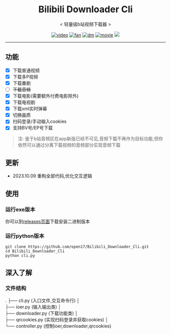 <div align="center">
    <h1 href=" open17.github.io/vuepress-theme-qbook/" align="center">Bilibili Downloader Cli</h1>
    <p align="center">< 轻量级b站视频下载器 ></p>
    <p align="center">
        <a href=""><img src="https://img.shields.io/badge/下载-视频-pink?style=flat-square" alt="video"></a>
         <a href=""><img src="https://img.shields.io/badge/下载-番剧-red?style=flat-square" alt="fan"></a>
         <a href=""><img src="https://img.shields.io/badge/下载-弹幕-green?style=flat-square" alt="dm"></a>
         <a href=""><img src="https://img.shields.io/badge/下载-电影电视剧-blue?style=flat-square" alt="movie"></a>
        <a href="https://github.com/open17/Bilibili_Downloader_Cli/issues/new/choose" target="_blank">
            <img src="https://img.shields.io/static/v1?label=feedback&message=issues&color=orange&style=flat-square">
        </a>
    </p>

</div>

****
## 功能
- [x] 下载普通视频 
- [x] 下载多P视频
- [x] 下载番剧
- [ ] <del>下载音频</del>
- [x] 下载电影(需要额外付费电影除外)
- [x] 下载电视剧 
- [x] 下载xml实时弹幕
- [x] 切换画质
- [x] 扫码登录/手动输入cookies
- [x] 支持BV号/EP号下载 
> 注: 鉴于b站音频区在app新版已经不可见,音频下载不再作为目标功能,但你依然可以通过分离下载视频的音频部分实现音频下载
## 更新
- 2023.10.09 重构全部代码,优化交互逻辑
## 使用
### 运行exe版本
你可以到[releases页面](https://github.com/open17/Bilibili_Downloader_Cli/releases)下载安装二进制版本
### 运行python版本
```shell
git clone https://github.com/open17/Bilibili_Downloader_Cli.git
cd Bilibili_Downloader_Cli
python cli.py
```
## 深入了解
### 文件结构
.
├── cli.py (入口文件,交互命令行)
│  
├── ioer.py (输入输出类) 
│  
├── downloader.py (下载功能类) 
│  
├── qrcookies.py (实现扫码登录并获取cookies) 
│  
└── controller.py (控制ioer,downloader,qrcookies)


